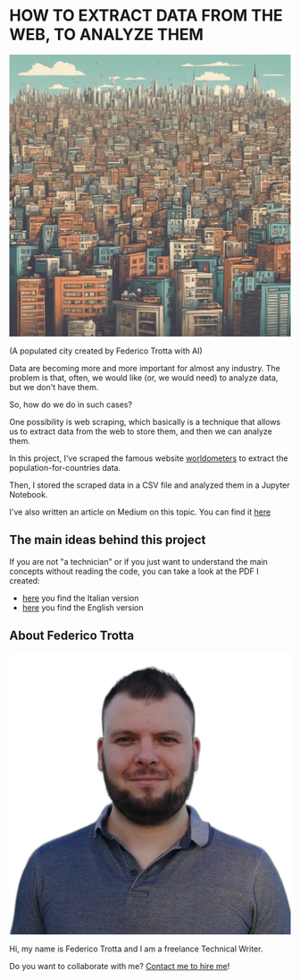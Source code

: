 # HOW TO EXTRACT DATA FROM THE WEB, TO ANALYZE THEM
![Foto of a populated city by Federico Trotta](img/population.png)

(A populated city created by Federico Trotta with AI)

Data are becoming more and more important for almost any industry.
The problem is that, often, we would like (or, we would need) to analyze data,
but we don't have them.

So, how do we do in such cases?

One possibility is web scraping, which basically is a technique that allows us to 
extract data from the web to store them, and then we can analyze them.

In this project, I've scraped the famous website [worldometers](https://www.worldometers.info) to extract the population-for-countries data.

Then, I stored the scraped data in a CSV file and analyzed them in a Jupyter Notebook.

I've also written an article on Medium on this topic. You can find it [here](https://medium.com/mlearning-ai/web-scraping-for-data-science-scrape-and-analyze-data-is-fast-and-easy-b5f02c40d2d1)

## The main ideas behind this project
If you are not "a technician" or if you just want to understand the main concepts without reading the code, you can take a look at the PDF I created:
- [here](https://github.com/federico-trotta/webscraping_population_data/blob/main/PDF/ITALIAN/Progetto%20Webscraping.pdf) you find the Italian version
- [here](https://github.com/federico-trotta/webscraping_population_data/blob/main/PDF/ENGLISH/Webscraping%20project.pdf) you find the English version


## About Federico Trotta
![Foto od Federico Trotta](img/Federico_Trotta.png)

Hi, my name is Federico Trotta and I am a freelance Technical Writer.

Do you want to collaborate with me? [Contact me to hire me](https://bio.link/federicotrotta)!